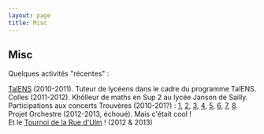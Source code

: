 ```yaml
---
layout: page
title: Misc
---
```


## Misc ##

Quelques activités "récentes" :

[TalENS](http://talens43.wordpress.com/) (2010-2011). Tuteur de lycéens dans le cadre du programme TalENS.  
Colles (2011-2012). Khôlleur de maths en Sup 2 au lycée Janson de Sailly.  
Participations aux concerts Trouvères (2010-201?) : [1][], [2][], [3][], [4][], [5][], [6][], [7][], [8][].  
Projet Orchestre (2012-2013, échoué). Mais c'était cool !  
Et le [Tournoi de la Rue d'Ulm](http://www.tru.ens.fr/) ! (2012 & 2013)

[1]: http://www.eleves.ens.fr/trouveres/2010-2011/programmes/programme-19-10-10.pdf
[2]: http://www.eleves.ens.fr/trouveres/2010-2011/programmes/prog_avril.pdf
[3]: http://www.eleves.ens.fr/trouveres/2011-2012/concerts/concert3.html
[4]: http://www.eleves.ens.fr/trouveres/2011-2012/concerts/concert5.html
[5]: http://www.eleves.ens.fr/trouveres/2012-2013/concerts/concert1.html
[6]: http://www.eleves.ens.fr/trouveres/2012-2013/concerts/concert11Dec.html
[7]: http://www.eleves.ens.fr/trouveres/2012-2013/concerts/concert26Mars.html
[8]: http://www.eleves.ens.fr/trouveres/2012-2013/concerts/concert4Juin.html
